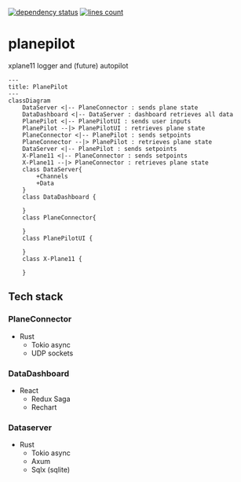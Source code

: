 [![dependency status](https://deps.rs/repo/github/scott223/planepilot/status.svg)](https://deps.rs/repo/github/scott223/planepilot)
[![lines count](https://img.shields.io/endpoint?url=https://ghloc.vercel.app/api/scott223/planepilot/badge?filter=.rs$,.toml$)](https://ghloc.vercel.app/scott223/planepilot?filter=.rs$,.toml$)

# planepilot
xplane11 logger and (future) autopilot

```mermaid
---
title: PlanePilot
---
classDiagram
    DataServer <|-- PlaneConnector : sends plane state
    DataDashboard <|-- DataServer : dashboard retrieves all data
    PlanePilot <|-- PlanePilotUI : sends user inputs
    PlanePilot --|> PlanePilotUI : retrieves plane state
    PlaneConnector <|-- PlanePilot : sends setpoints
    PlaneConnector --|> PlanePilot : retrieves plane state
    DataServer <|-- PlanePilot : sends setpoints
    X-Plane11 <|-- PlaneConnector : sends setpoints
    X-Plane11 --|> PlaneConnector : retrieves plane state
    class DataServer{
        +Channels
        +Data
    }
    class DataDashboard {

    }
    class PlaneConnector{

    }
    class PlanePilotUI {

    }
    class X-Plane11 {

    }
```

## Tech stack

### PlaneConnector
* Rust
  * Tokio async
  * UDP sockets   

### DataDashboard
* React
  * Redux Saga
  * Rechart

###  Dataserver
* Rust
  * Tokio async
  * Axum
  * Sqlx (sqlite)
